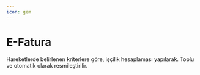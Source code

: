 ```yaml
---
icon: gem
---
```


# E-Fatura

Hareketlerde belirlenen kriterlere göre, işçilik hesaplaması yapılarak. Toplu ve otomatik olarak resmileştirilir.
